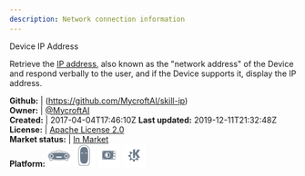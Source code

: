 ```yaml
---
description: Network connection information
---
```

Device IP Address

Retrieve the [IP address](https://en.wikipedia.org/wiki/IP_address), also known as the "network address" of the Device and respond verbally to the user, and if the Device supports it, display the IP address.

**Github:** | (https://github.com/MycroftAI/skill-ip)  
**Owner:** | [@MycroftAI](https://github.com/MycroftAI)  
**Created:** | 2017-04-04T17:46:10Z  **Last updated:** 2019-12-11T21:32:48Z  
**License:** | [Apache License 2.0](https://api.github.com/licenses/apache-2.0)  
**Market status:** | [In Market](https://market.mycroft.ai/skill/mycroft-ip)  
**Platform:**   ![](.gitbook/assets/mark-1-icon.png)  ![](.gitbook/assets/mark-2-icon.png)  ![](.gitbook/assets/picroft-icon.png)  ![](.gitbook/assets/kde.png)   
